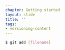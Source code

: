```yaml
---
chapter: Getting started
layout: slide
title: ''
tags:
- versioning-content
---
```


```bash
$ git add [filename]
```
